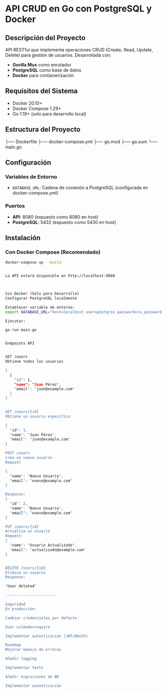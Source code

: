 # API CRUD en Go con PostgreSQL y Docker

## Descripción del Proyecto

API RESTful que implementa operaciones CRUD (Create, Read, Update, Delete) para gestión de usuarios. Desarrollada con:

- **Gorilla Mux** como enrutador
- **PostgreSQL** como base de datos
- **Docker** para containerización

## Requisitos del Sistema

- Docker 20.10+
- Docker Compose 1.29+
- Go 1.19+ (solo para desarrollo local)

## Estructura del Proyecto

├── Dockerfile
├── docker-compose.yml
├── go.mod
├── go.sum
└── main.go

## Configuración

### Variables de Entorno

- `DATABASE_URL`: Cadena de conexión a PostgreSQL (configurada en docker-compose.yml)

### Puertos

- **API**: 8080 (expuesto como 8080 en host)
- **PostgreSQL**: 5432 (expuesto como 5430 en host)

## Instalación

### Con Docker Compose (Recomendado)

```bash
docker-compose up --build


La API estará disponible en http://localhost:8080



Sin Docker (Solo para Desarrollo)
Configurar PostgreSQL localmente

Establecer variable de entorno:
export DATABASE_URL="host=localhost user=postgres password=tu_password dbname=postgres sslmode=disable"

Ejecutar:

go run main.go


Endpoints API


GET /users
Obtiene todos los usuarios

[
  {
    "id": 1,
    "name": "Juan Pérez",
    "email": "juan@example.com"
  }
]


GET /users/{id}
Obtiene un usuario específico

{
  "id": 1,
  "name": "Juan Pérez",
  "email": "juan@example.com"
}

POST /users
Crea un nuevo usuario
Request

{
  "name": "Nuevo Usuario",
  "email": "nuevo@example.com"
}

Response:
{
  "id": 2,
  "name": "Nuevo Usuario",
  "email": "nuevo@example.com"
}

PUT /users/{id}
Actualiza un usuario
Request:
{
  "name": "Usuario Actualizado",
  "email": "actualizado@example.com"
}


DELETE /users/{id}
Elimina un usuario
Response:

"User deleted"

-----------------------

Seguridad
En producción:

Cambiar credenciales por defecto

Usar sslmode=require

Implementar autenticación (JWT/OAuth)

Roadmap
Mejorar manejo de errores

Añadir logging

Implementar tests

Añadir migraciones de BD

Implementar autenticación
```
